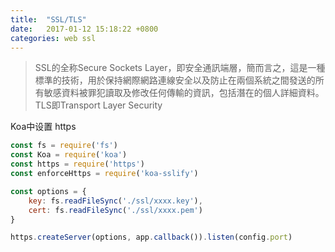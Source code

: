 ```yaml
---
title:  "SSL/TLS"
date:   2017-01-12 15:18:22 +0800
categories: web ssl
---
```


> SSL的全称Secure Sockets Layer，即安全通訊端層，簡而言之，這是一種標準的技術，用於保持網際網路連線安全以及防止在兩個系統之間發送的所有敏感資料被罪犯讀取及修改任何傳輸的資訊，包括潛在的個人詳細資料。
TLS即Transport Layer Security

Koa中设置 https


```js
const fs = require('fs')
const Koa = require('koa')
const https = require('https')
const enforceHttps = require('koa-sslify')

const options = {
    key: fs.readFileSync('./ssl/xxxx.key'),
    cert: fs.readFileSync('./ssl/xxxx.pem')
}

https.createServer(options, app.callback()).listen(config.port)
```
